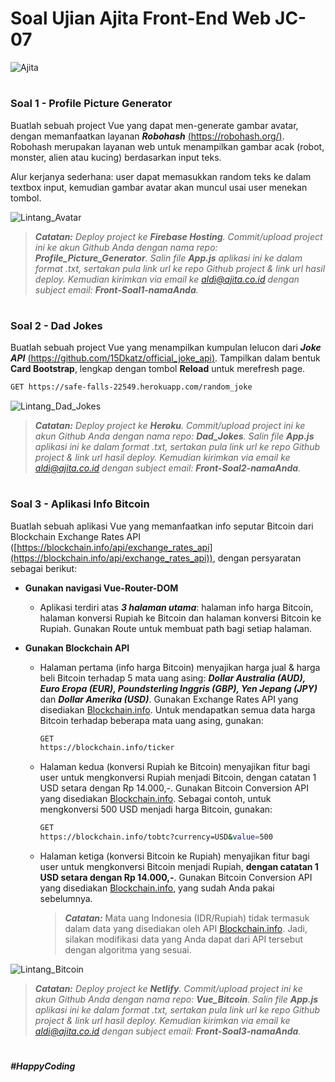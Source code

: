 # Soal Ujian Ajita Front-End Web JC-07

![Ajita](https://pbs.twimg.com/profile_images/621497344849108992/HOhnHdPX_400x400.jpg)

#
### **Soal 1 - Profile Picture Generator**

Buatlah sebuah project Vue yang dapat men-generate gambar avatar, dengan memanfaatkan layanan *__Robohash__* [(https://robohash.org/)](https://robohash.org/). Robohash merupakan layanan web untuk menampilkan gambar acak (robot, monster, alien atau kucing) berdasarkan input teks.

Alur kerjanya sederhana: user dapat memasukkan random teks ke dalam textbox input, kemudian gambar avatar akan muncul usai user menekan tombol.

![Lintang_Avatar](./soal1.png)

>_**Catatan:**_ *Deploy project ke __Firebase Hosting__. Commit/upload project ini ke akun Github Anda dengan nama repo: __Profile_Picture_Generator__. Salin file __App.js__ aplikasi ini ke dalam format .txt, sertakan pula link url ke repo Github project & link url hasil deploy. Kemudian kirimkan via email ke aldi@ajita.co.id dengan subject email: __Front-Soal1-namaAnda__.*

#
### **Soal 2 - Dad Jokes**

Buatlah sebuah project Vue yang menampilkan kumpulan lelucon dari __*Joke API*__ [(https://github.com/15Dkatz/official_joke_api)](https://github.com/15Dkatz/official_joke_api). Tampilkan dalam bentuk **Card Bootstrap**, lengkap dengan tombol __Reload__ untuk merefresh page. 

```bash
GET https://safe-falls-22549.herokuapp.com/random_joke
```

![Lintang_Dad_Jokes](./soal2.png)

>_**Catatan:**_ *Deploy project ke __Heroku__. Commit/upload project ini ke akun Github Anda dengan nama repo: **Dad_Jokes**. Salin file __App.js__ aplikasi ini ke dalam format .txt, sertakan pula link url ke repo Github project & link url hasil deploy. Kemudian kirimkan via email ke aldi@ajita.co.id dengan subject email: __Front-Soal2-namaAnda__.*

#
### **Soal 3 - Aplikasi Info Bitcoin**

Buatlah sebuah aplikasi Vue yang memanfaatkan info seputar Bitcoin dari Blockchain Exchange Rates API ([https://blockchain.info/api/exchange_rates_api](https://blockchain.info/api/exchange_rates_api)), dengan persyaratan sebagai berikut:

- **Gunakan navigasi Vue-Router-DOM**
  - Aplikasi terdiri atas **_3 halaman utama_**: halaman info harga Bitcoin, halaman konversi Rupiah ke Bitcoin dan halaman konversi Bitcoin ke Rupiah. Gunakan Route untuk membuat path bagi setiap halaman.

- **Gunakan Blockchain API**
  - Halaman pertama (info harga Bitcoin) menyajikan harga jual & harga beli Bitcoin terhadap 5 mata uang asing: **_Dollar Australia (AUD), Euro Eropa (EUR), Poundsterling Inggris (GBP), Yen Jepang (JPY)_** dan **_Dollar Amerika (USD)_**. Gunakan Exchange Rates API yang disediakan [Blockchain.info](https://blockchain.info/api/exchange_rates_api). Untuk mendapatkan semua data harga Bitcoin terhadap beberapa mata uang asing, gunakan:
    ```bash
    GET
    https://blockchain.info/ticker
    ```

  - Halaman kedua (konversi Rupiah ke Bitcoin) menyajikan fitur bagi user untuk mengkonversi Rupiah menjadi Bitcoin, dengan catatan 1 USD setara dengan Rp 14.000,-. Gunakan Bitcoin Conversion API yang disediakan [Blockchain.info](https://blockchain.info/api/exchange_rates_api). Sebagai contoh, untuk mengkonversi 500 USD menjadi harga Bitcoin, gunakan: 
    ```bash
    GET   
    https://blockchain.info/tobtc?currency=USD&value=500
    ```
  
  - Halaman ketiga (konversi Bitcoin ke Rupiah) menyajikan fitur bagi user untuk mengkonversi Bitcoin menjadi Rupiah, __dengan catatan 1 USD setara dengan Rp 14.000,-__. Gunakan Bitcoin Conversion API yang disediakan [Blockchain.info](https://blockchain.info/api/exchange_rates_api), yang sudah Anda pakai sebelumnya. 
  
    > _**Catatan:**_
    Mata uang Indonesia (IDR/Rupiah) tidak termasuk dalam data yang disediakan oleh API [Blockchain.info](https://blockchain.info/api/exchange_rates_api). Jadi, silakan modifikasi data yang Anda dapat dari API tersebut dengan algoritma yang sesuai.

![Lintang_Bitcoin](https://4.bp.blogspot.com/-B6q5J-hz70Q/Ww9ic69eVnI/AAAAAAAAELE/W8cStewOUt8tk1NLkdRFArqfKVzgt9C_QCLcBGAs/s1600/soal3a.png)

>_**Catatan:**_ *Deploy project ke __Netlify__. Commit/upload project ini ke akun Github Anda dengan nama repo: **Vue_Bitcoin**. Salin file __App.js__ aplikasi ini ke dalam format .txt, sertakan pula link url ke repo Github project & link url hasil deploy. Kemudian kirimkan via email ke aldi@ajita.co.id dengan subject email: __Front-Soal3-namaAnda__.*

#

*__#HappyCoding__*
